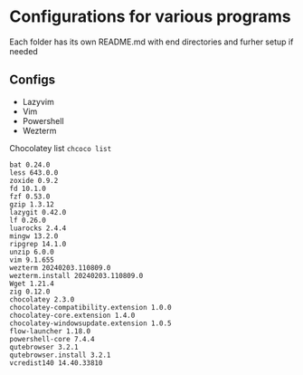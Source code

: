 # Configurations for various programs

 Each folder has its own README.md with end directories and furher setup if needed

## Configs
- Lazyvim
- Vim
- Powershell
- Wezterm
  
Chocolatey list `chcoco list`
```
bat 0.24.0
less 643.0.0
zoxide 0.9.2
fd 10.1.0
fzf 0.53.0
gzip 1.3.12
lazygit 0.42.0
lf 0.26.0
luarocks 2.4.4
mingw 13.2.0
ripgrep 14.1.0
unzip 6.0.0
vim 9.1.655
wezterm 20240203.110809.0
wezterm.install 20240203.110809.0
Wget 1.21.4
zig 0.12.0
chocolatey 2.3.0
chocolatey-compatibility.extension 1.0.0
chocolatey-core.extension 1.4.0
chocolatey-windowsupdate.extension 1.0.5
flow-launcher 1.18.0
powershell-core 7.4.4
qutebrowser 3.2.1
qutebrowser.install 3.2.1
vcredist140 14.40.33810
``` 
